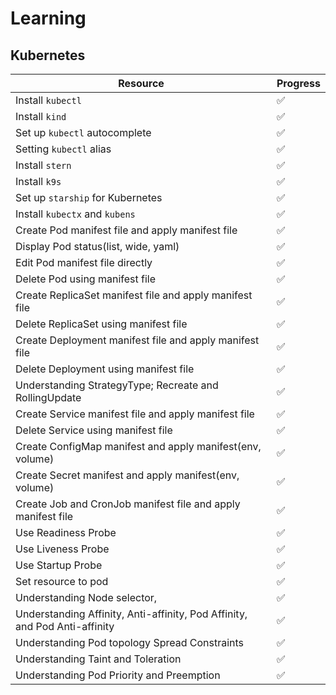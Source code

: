 # Learning

## Kubernetes

|Resource|Progress|
|---|---|
|Install `kubectl`|✅|
|Install `kind`|✅|
|Set up `kubectl` autocomplete|✅|
|Setting `kubectl` alias|✅|
|Install `stern`|✅|
|Install `k9s`|✅|
|Set up `starship` for Kubernetes|✅|
|Install `kubectx` and `kubens`|✅|
|Create Pod manifest file and apply manifest file|✅|
|Display Pod status(list, wide, yaml)|✅|
|Edit Pod manifest file directly|✅|
|Delete Pod using manifest file|✅|
|Create ReplicaSet manifest file and apply manifest file|✅|
|Delete ReplicaSet using manifest file|✅|
|Create Deployment manifest file and apply manifest file|✅|
|Delete Deployment using manifest file|✅|
|Understanding StrategyType; Recreate and RollingUpdate|✅|
|Create Service manifest file and apply manifest file|✅|
|Delete Service using manifest file|✅|
|Create ConfigMap manifest and apply manifest(env, volume)|✅|
|Create Secret manifest and apply manifest(env, volume)|✅|
|Create Job and CronJob manifest file and apply manifest file|✅|
|Use Readiness Probe|✅|
|Use Liveness Probe|✅|
|Use Startup Probe|✅|
|Set resource to pod|✅|
|Understanding Node selector,|✅|
|Understanding Affinity, Anti-affinity, Pod Affinity, and Pod Anti-affinity|✅|
|Understanding Pod topology Spread Constraints|✅|
|Understanding Taint and Toleration|✅|
|Understanding Pod Priority and Preemption|✅|
